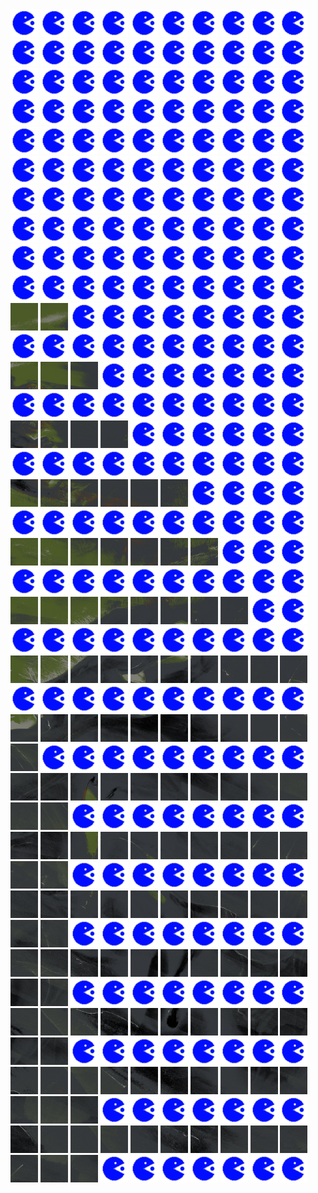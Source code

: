 <html>
<div>
<img src="https://github.com/HakkaTjakka/NL_TILE_MAP/blob/main/source.png" height="44" width="44">
<img src="https://github.com/HakkaTjakka/NL_TILE_MAP/blob/main/source.png" height="44" width="44">
<img src="https://github.com/HakkaTjakka/NL_TILE_MAP/blob/main/source.png" height="44" width="44">
<img src="https://github.com/HakkaTjakka/NL_TILE_MAP/blob/main/source.png" height="44" width="44">
<img src="https://github.com/HakkaTjakka/NL_TILE_MAP/blob/main/source.png" height="44" width="44">
<img src="https://github.com/HakkaTjakka/NL_TILE_MAP/blob/main/source.png" height="44" width="44">
<img src="https://github.com/HakkaTjakka/NL_TILE_MAP/blob/main/source.png" height="44" width="44">
<img src="https://github.com/HakkaTjakka/NL_TILE_MAP/blob/main/source.png" height="44" width="44">
<img src="https://github.com/HakkaTjakka/NL_TILE_MAP/blob/main/source.png" height="44" width="44">
<img src="https://github.com/HakkaTjakka/NL_TILE_MAP/blob/main/source.png" height="44" width="44">
<img src="https://github.com/HakkaTjakka/NL_TILE_MAP/blob/main/source.png" height="44" width="44">
<img src="https://github.com/HakkaTjakka/NL_TILE_MAP/blob/main/source.png" height="44" width="44">
<img src="https://github.com/HakkaTjakka/NL_TILE_MAP/blob/main/source.png" height="44" width="44">
<img src="https://github.com/HakkaTjakka/NL_TILE_MAP/blob/main/source.png" height="44" width="44">
<img src="https://github.com/HakkaTjakka/NL_TILE_MAP/blob/main/source.png" height="44" width="44">
<img src="https://github.com/HakkaTjakka/NL_TILE_MAP/blob/main/source.png" height="44" width="44">
<img src="https://github.com/HakkaTjakka/NL_TILE_MAP/blob/main/source.png" height="44" width="44">
<img src="https://github.com/HakkaTjakka/NL_TILE_MAP/blob/main/source.png" height="44" width="44">
<img src="https://github.com/HakkaTjakka/NL_TILE_MAP/blob/main/source.png" height="44" width="44">
<img src="https://github.com/HakkaTjakka/NL_TILE_MAP/blob/main/source.png" height="44" width="44">
<br>
<img src="https://github.com/HakkaTjakka/NL_TILE_MAP/blob/main/source.png" height="44" width="44">
<img src="https://github.com/HakkaTjakka/NL_TILE_MAP/blob/main/source.png" height="44" width="44">
<img src="https://github.com/HakkaTjakka/NL_TILE_MAP/blob/main/source.png" height="44" width="44">
<img src="https://github.com/HakkaTjakka/NL_TILE_MAP/blob/main/source.png" height="44" width="44">
<img src="https://github.com/HakkaTjakka/NL_TILE_MAP/blob/main/source.png" height="44" width="44">
<img src="https://github.com/HakkaTjakka/NL_TILE_MAP/blob/main/source.png" height="44" width="44">
<img src="https://github.com/HakkaTjakka/NL_TILE_MAP/blob/main/source.png" height="44" width="44">
<img src="https://github.com/HakkaTjakka/NL_TILE_MAP/blob/main/source.png" height="44" width="44">
<img src="https://github.com/HakkaTjakka/NL_TILE_MAP/blob/main/source.png" height="44" width="44">
<img src="https://github.com/HakkaTjakka/NL_TILE_MAP/blob/main/source.png" height="44" width="44">
<img src="https://github.com/HakkaTjakka/NL_TILE_MAP/blob/main/source.png" height="44" width="44">
<img src="https://github.com/HakkaTjakka/NL_TILE_MAP/blob/main/source.png" height="44" width="44">
<img src="https://github.com/HakkaTjakka/NL_TILE_MAP/blob/main/source.png" height="44" width="44">
<img src="https://github.com/HakkaTjakka/NL_TILE_MAP/blob/main/source.png" height="44" width="44">
<img src="https://github.com/HakkaTjakka/NL_TILE_MAP/blob/main/source.png" height="44" width="44">
<img src="https://github.com/HakkaTjakka/NL_TILE_MAP/blob/main/source.png" height="44" width="44">
<img src="https://github.com/HakkaTjakka/NL_TILE_MAP/blob/main/source.png" height="44" width="44">
<img src="https://github.com/HakkaTjakka/NL_TILE_MAP/blob/main/source.png" height="44" width="44">
<img src="https://github.com/HakkaTjakka/NL_TILE_MAP/blob/main/source.png" height="44" width="44">
<img src="https://github.com/HakkaTjakka/NL_TILE_MAP/blob/main/source.png" height="44" width="44">
<br>
<img src="https://github.com/HakkaTjakka/NL_TILE_MAP/blob/main/source.png" height="44" width="44">
<img src="https://github.com/HakkaTjakka/NL_TILE_MAP/blob/main/source.png" height="44" width="44">
<img src="https://github.com/HakkaTjakka/NL_TILE_MAP/blob/main/source.png" height="44" width="44">
<img src="https://github.com/HakkaTjakka/NL_TILE_MAP/blob/main/source.png" height="44" width="44">
<img src="https://github.com/HakkaTjakka/NL_TILE_MAP/blob/main/source.png" height="44" width="44">
<img src="https://github.com/HakkaTjakka/NL_TILE_MAP/blob/main/source.png" height="44" width="44">
<img src="https://github.com/HakkaTjakka/NL_TILE_MAP/blob/main/source.png" height="44" width="44">
<img src="https://github.com/HakkaTjakka/NL_TILE_MAP/blob/main/source.png" height="44" width="44">
<img src="https://github.com/HakkaTjakka/NL_TILE_MAP/blob/main/source.png" height="44" width="44">
<img src="https://github.com/HakkaTjakka/NL_TILE_MAP/blob/main/source.png" height="44" width="44">
<img src="https://github.com/HakkaTjakka/NL_TILE_MAP/blob/main/source.png" height="44" width="44">
<img src="https://github.com/HakkaTjakka/NL_TILE_MAP/blob/main/source.png" height="44" width="44">
<img src="https://github.com/HakkaTjakka/NL_TILE_MAP/blob/main/source.png" height="44" width="44">
<img src="https://github.com/HakkaTjakka/NL_TILE_MAP/blob/main/source.png" height="44" width="44">
<img src="https://github.com/HakkaTjakka/NL_TILE_MAP/blob/main/source.png" height="44" width="44">
<img src="https://github.com/HakkaTjakka/NL_TILE_MAP/blob/main/source.png" height="44" width="44">
<img src="https://github.com/HakkaTjakka/NL_TILE_MAP/blob/main/source.png" height="44" width="44">
<img src="https://github.com/HakkaTjakka/NL_TILE_MAP/blob/main/source.png" height="44" width="44">
<img src="https://github.com/HakkaTjakka/NL_TILE_MAP/blob/main/source.png" height="44" width="44">
<img src="https://github.com/HakkaTjakka/NL_TILE_MAP/blob/main/source.png" height="44" width="44">
<br>
<img src="https://github.com/HakkaTjakka/NL_TILE_MAP/blob/main/source.png" height="44" width="44">
<img src="https://github.com/HakkaTjakka/NL_TILE_MAP/blob/main/source.png" height="44" width="44">
<img src="https://github.com/HakkaTjakka/NL_TILE_MAP/blob/main/source.png" height="44" width="44">
<img src="https://github.com/HakkaTjakka/NL_TILE_MAP/blob/main/source.png" height="44" width="44">
<img src="https://github.com/HakkaTjakka/NL_TILE_MAP/blob/main/source.png" height="44" width="44">
<img src="https://github.com/HakkaTjakka/NL_TILE_MAP/blob/main/source.png" height="44" width="44">
<img src="https://github.com/HakkaTjakka/NL_TILE_MAP/blob/main/source.png" height="44" width="44">
<img src="https://github.com/HakkaTjakka/NL_TILE_MAP/blob/main/source.png" height="44" width="44">
<img src="https://github.com/HakkaTjakka/NL_TILE_MAP/blob/main/source.png" height="44" width="44">
<img src="https://github.com/HakkaTjakka/NL_TILE_MAP/blob/main/source.png" height="44" width="44">
<img src="https://github.com/HakkaTjakka/NL_TILE_MAP/blob/main/source.png" height="44" width="44">
<img src="https://github.com/HakkaTjakka/NL_TILE_MAP/blob/main/source.png" height="44" width="44">
<img src="https://github.com/HakkaTjakka/NL_TILE_MAP/blob/main/source.png" height="44" width="44">
<img src="https://github.com/HakkaTjakka/NL_TILE_MAP/blob/main/source.png" height="44" width="44">
<img src="https://github.com/HakkaTjakka/NL_TILE_MAP/blob/main/source.png" height="44" width="44">
<img src="https://github.com/HakkaTjakka/NL_TILE_MAP/blob/main/source.png" height="44" width="44">
<img src="https://github.com/HakkaTjakka/NL_TILE_MAP/blob/main/source.png" height="44" width="44">
<img src="https://github.com/HakkaTjakka/NL_TILE_MAP/blob/main/source.png" height="44" width="44">
<img src="https://github.com/HakkaTjakka/NL_TILE_MAP/blob/main/source.png" height="44" width="44">
<img src="https://github.com/HakkaTjakka/NL_TILE_MAP/blob/main/source.png" height="44" width="44">
<br>
<img src="https://github.com/HakkaTjakka/NL_TILE_MAP/blob/main/source.png" height="44" width="44">
<img src="https://github.com/HakkaTjakka/NL_TILE_MAP/blob/main/source.png" height="44" width="44">
<img src="https://github.com/HakkaTjakka/NL_TILE_MAP/blob/main/source.png" height="44" width="44">
<img src="https://github.com/HakkaTjakka/NL_TILE_MAP/blob/main/source.png" height="44" width="44">
<img src="https://github.com/HakkaTjakka/NL_TILE_MAP/blob/main/source.png" height="44" width="44">
<img src="https://github.com/HakkaTjakka/NL_TILE_MAP/blob/main/source.png" height="44" width="44">
<img src="https://github.com/HakkaTjakka/NL_TILE_MAP/blob/main/source.png" height="44" width="44">
<img src="https://github.com/HakkaTjakka/NL_TILE_MAP/blob/main/source.png" height="44" width="44">
<img src="https://github.com/HakkaTjakka/NL_TILE_MAP/blob/main/source.png" height="44" width="44">
<img src="https://github.com/HakkaTjakka/NL_TILE_MAP/blob/main/source.png" height="44" width="44">
<img src="https://github.com/HakkaTjakka/NL_TILE_MAP/blob/main/source.png" height="44" width="44">
<img src="https://github.com/HakkaTjakka/NL_TILE_MAP/blob/main/source.png" height="44" width="44">
<img src="https://github.com/HakkaTjakka/NL_TILE_MAP/blob/main/source.png" height="44" width="44">
<img src="https://github.com/HakkaTjakka/NL_TILE_MAP/blob/main/source.png" height="44" width="44">
<img src="https://github.com/HakkaTjakka/NL_TILE_MAP/blob/main/source.png" height="44" width="44">
<img src="https://github.com/HakkaTjakka/NL_TILE_MAP/blob/main/source.png" height="44" width="44">
<img src="https://github.com/HakkaTjakka/NL_TILE_MAP/blob/main/source.png" height="44" width="44">
<img src="https://github.com/HakkaTjakka/NL_TILE_MAP/blob/main/source.png" height="44" width="44">
<img src="https://github.com/HakkaTjakka/NL_TILE_MAP/blob/main/source.png" height="44" width="44">
<img src="https://github.com/HakkaTjakka/NL_TILE_MAP/blob/main/source.png" height="44" width="44">
<br>
<img src="https://github.com/HakkaTjakka/NL_TILE_MAP/blob/main/18/654/-1072/r.6540.-10715.png" height="44" width="44">
<img src="https://github.com/HakkaTjakka/NL_TILE_MAP/blob/main/18/654/-1072/r.6541.-10715.png" height="44" width="44">
<img src="https://github.com/HakkaTjakka/NL_TILE_MAP/blob/main/source.png" height="44" width="44">
<img src="https://github.com/HakkaTjakka/NL_TILE_MAP/blob/main/source.png" height="44" width="44">
<img src="https://github.com/HakkaTjakka/NL_TILE_MAP/blob/main/source.png" height="44" width="44">
<img src="https://github.com/HakkaTjakka/NL_TILE_MAP/blob/main/source.png" height="44" width="44">
<img src="https://github.com/HakkaTjakka/NL_TILE_MAP/blob/main/source.png" height="44" width="44">
<img src="https://github.com/HakkaTjakka/NL_TILE_MAP/blob/main/source.png" height="44" width="44">
<img src="https://github.com/HakkaTjakka/NL_TILE_MAP/blob/main/source.png" height="44" width="44">
<img src="https://github.com/HakkaTjakka/NL_TILE_MAP/blob/main/source.png" height="44" width="44">
<img src="https://github.com/HakkaTjakka/NL_TILE_MAP/blob/main/source.png" height="44" width="44">
<img src="https://github.com/HakkaTjakka/NL_TILE_MAP/blob/main/source.png" height="44" width="44">
<img src="https://github.com/HakkaTjakka/NL_TILE_MAP/blob/main/source.png" height="44" width="44">
<img src="https://github.com/HakkaTjakka/NL_TILE_MAP/blob/main/source.png" height="44" width="44">
<img src="https://github.com/HakkaTjakka/NL_TILE_MAP/blob/main/source.png" height="44" width="44">
<img src="https://github.com/HakkaTjakka/NL_TILE_MAP/blob/main/source.png" height="44" width="44">
<img src="https://github.com/HakkaTjakka/NL_TILE_MAP/blob/main/source.png" height="44" width="44">
<img src="https://github.com/HakkaTjakka/NL_TILE_MAP/blob/main/source.png" height="44" width="44">
<img src="https://github.com/HakkaTjakka/NL_TILE_MAP/blob/main/source.png" height="44" width="44">
<img src="https://github.com/HakkaTjakka/NL_TILE_MAP/blob/main/source.png" height="44" width="44">
<br>
<img src="https://github.com/HakkaTjakka/NL_TILE_MAP/blob/main/18/654/-1072/r.6540.-10714.png" height="44" width="44">
<img src="https://github.com/HakkaTjakka/NL_TILE_MAP/blob/main/18/654/-1072/r.6541.-10714.png" height="44" width="44">
<img src="https://github.com/HakkaTjakka/NL_TILE_MAP/blob/main/18/654/-1072/r.6542.-10714.png" height="44" width="44">
<img src="https://github.com/HakkaTjakka/NL_TILE_MAP/blob/main/source.png" height="44" width="44">
<img src="https://github.com/HakkaTjakka/NL_TILE_MAP/blob/main/source.png" height="44" width="44">
<img src="https://github.com/HakkaTjakka/NL_TILE_MAP/blob/main/source.png" height="44" width="44">
<img src="https://github.com/HakkaTjakka/NL_TILE_MAP/blob/main/source.png" height="44" width="44">
<img src="https://github.com/HakkaTjakka/NL_TILE_MAP/blob/main/source.png" height="44" width="44">
<img src="https://github.com/HakkaTjakka/NL_TILE_MAP/blob/main/source.png" height="44" width="44">
<img src="https://github.com/HakkaTjakka/NL_TILE_MAP/blob/main/source.png" height="44" width="44">
<img src="https://github.com/HakkaTjakka/NL_TILE_MAP/blob/main/source.png" height="44" width="44">
<img src="https://github.com/HakkaTjakka/NL_TILE_MAP/blob/main/source.png" height="44" width="44">
<img src="https://github.com/HakkaTjakka/NL_TILE_MAP/blob/main/source.png" height="44" width="44">
<img src="https://github.com/HakkaTjakka/NL_TILE_MAP/blob/main/source.png" height="44" width="44">
<img src="https://github.com/HakkaTjakka/NL_TILE_MAP/blob/main/source.png" height="44" width="44">
<img src="https://github.com/HakkaTjakka/NL_TILE_MAP/blob/main/source.png" height="44" width="44">
<img src="https://github.com/HakkaTjakka/NL_TILE_MAP/blob/main/source.png" height="44" width="44">
<img src="https://github.com/HakkaTjakka/NL_TILE_MAP/blob/main/source.png" height="44" width="44">
<img src="https://github.com/HakkaTjakka/NL_TILE_MAP/blob/main/source.png" height="44" width="44">
<img src="https://github.com/HakkaTjakka/NL_TILE_MAP/blob/main/source.png" height="44" width="44">
<br>
<img src="https://github.com/HakkaTjakka/NL_TILE_MAP/blob/main/18/654/-1072/r.6540.-10713.png" height="44" width="44">
<img src="https://github.com/HakkaTjakka/NL_TILE_MAP/blob/main/18/654/-1072/r.6541.-10713.png" height="44" width="44">
<img src="https://github.com/HakkaTjakka/NL_TILE_MAP/blob/main/18/654/-1072/r.6542.-10713.png" height="44" width="44">
<img src="https://github.com/HakkaTjakka/NL_TILE_MAP/blob/main/18/654/-1072/r.6543.-10713.png" height="44" width="44">
<img src="https://github.com/HakkaTjakka/NL_TILE_MAP/blob/main/source.png" height="44" width="44">
<img src="https://github.com/HakkaTjakka/NL_TILE_MAP/blob/main/source.png" height="44" width="44">
<img src="https://github.com/HakkaTjakka/NL_TILE_MAP/blob/main/source.png" height="44" width="44">
<img src="https://github.com/HakkaTjakka/NL_TILE_MAP/blob/main/source.png" height="44" width="44">
<img src="https://github.com/HakkaTjakka/NL_TILE_MAP/blob/main/source.png" height="44" width="44">
<img src="https://github.com/HakkaTjakka/NL_TILE_MAP/blob/main/source.png" height="44" width="44">
<img src="https://github.com/HakkaTjakka/NL_TILE_MAP/blob/main/source.png" height="44" width="44">
<img src="https://github.com/HakkaTjakka/NL_TILE_MAP/blob/main/source.png" height="44" width="44">
<img src="https://github.com/HakkaTjakka/NL_TILE_MAP/blob/main/source.png" height="44" width="44">
<img src="https://github.com/HakkaTjakka/NL_TILE_MAP/blob/main/source.png" height="44" width="44">
<img src="https://github.com/HakkaTjakka/NL_TILE_MAP/blob/main/source.png" height="44" width="44">
<img src="https://github.com/HakkaTjakka/NL_TILE_MAP/blob/main/source.png" height="44" width="44">
<img src="https://github.com/HakkaTjakka/NL_TILE_MAP/blob/main/source.png" height="44" width="44">
<img src="https://github.com/HakkaTjakka/NL_TILE_MAP/blob/main/source.png" height="44" width="44">
<img src="https://github.com/HakkaTjakka/NL_TILE_MAP/blob/main/source.png" height="44" width="44">
<img src="https://github.com/HakkaTjakka/NL_TILE_MAP/blob/main/source.png" height="44" width="44">
<br>
<img src="https://github.com/HakkaTjakka/NL_TILE_MAP/blob/main/18/654/-1072/r.6540.-10712.png" height="44" width="44">
<img src="https://github.com/HakkaTjakka/NL_TILE_MAP/blob/main/18/654/-1072/r.6541.-10712.png" height="44" width="44">
<img src="https://github.com/HakkaTjakka/NL_TILE_MAP/blob/main/18/654/-1072/r.6542.-10712.png" height="44" width="44">
<img src="https://github.com/HakkaTjakka/NL_TILE_MAP/blob/main/18/654/-1072/r.6543.-10712.png" height="44" width="44">
<img src="https://github.com/HakkaTjakka/NL_TILE_MAP/blob/main/18/654/-1072/r.6544.-10712.png" height="44" width="44">
<img src="https://github.com/HakkaTjakka/NL_TILE_MAP/blob/main/18/654/-1072/r.6545.-10712.png" height="44" width="44">
<img src="https://github.com/HakkaTjakka/NL_TILE_MAP/blob/main/source.png" height="44" width="44">
<img src="https://github.com/HakkaTjakka/NL_TILE_MAP/blob/main/source.png" height="44" width="44">
<img src="https://github.com/HakkaTjakka/NL_TILE_MAP/blob/main/source.png" height="44" width="44">
<img src="https://github.com/HakkaTjakka/NL_TILE_MAP/blob/main/source.png" height="44" width="44">
<img src="https://github.com/HakkaTjakka/NL_TILE_MAP/blob/main/source.png" height="44" width="44">
<img src="https://github.com/HakkaTjakka/NL_TILE_MAP/blob/main/source.png" height="44" width="44">
<img src="https://github.com/HakkaTjakka/NL_TILE_MAP/blob/main/source.png" height="44" width="44">
<img src="https://github.com/HakkaTjakka/NL_TILE_MAP/blob/main/source.png" height="44" width="44">
<img src="https://github.com/HakkaTjakka/NL_TILE_MAP/blob/main/source.png" height="44" width="44">
<img src="https://github.com/HakkaTjakka/NL_TILE_MAP/blob/main/source.png" height="44" width="44">
<img src="https://github.com/HakkaTjakka/NL_TILE_MAP/blob/main/source.png" height="44" width="44">
<img src="https://github.com/HakkaTjakka/NL_TILE_MAP/blob/main/source.png" height="44" width="44">
<img src="https://github.com/HakkaTjakka/NL_TILE_MAP/blob/main/source.png" height="44" width="44">
<img src="https://github.com/HakkaTjakka/NL_TILE_MAP/blob/main/source.png" height="44" width="44">
<br>
<img src="https://github.com/HakkaTjakka/NL_TILE_MAP/blob/main/18/654/-1072/r.6540.-10711.png" height="44" width="44">
<img src="https://github.com/HakkaTjakka/NL_TILE_MAP/blob/main/18/654/-1072/r.6541.-10711.png" height="44" width="44">
<img src="https://github.com/HakkaTjakka/NL_TILE_MAP/blob/main/18/654/-1072/r.6542.-10711.png" height="44" width="44">
<img src="https://github.com/HakkaTjakka/NL_TILE_MAP/blob/main/18/654/-1072/r.6543.-10711.png" height="44" width="44">
<img src="https://github.com/HakkaTjakka/NL_TILE_MAP/blob/main/18/654/-1072/r.6544.-10711.png" height="44" width="44">
<img src="https://github.com/HakkaTjakka/NL_TILE_MAP/blob/main/18/654/-1072/r.6545.-10711.png" height="44" width="44">
<img src="https://github.com/HakkaTjakka/NL_TILE_MAP/blob/main/18/654/-1072/r.6546.-10711.png" height="44" width="44">
<img src="https://github.com/HakkaTjakka/NL_TILE_MAP/blob/main/source.png" height="44" width="44">
<img src="https://github.com/HakkaTjakka/NL_TILE_MAP/blob/main/source.png" height="44" width="44">
<img src="https://github.com/HakkaTjakka/NL_TILE_MAP/blob/main/source.png" height="44" width="44">
<img src="https://github.com/HakkaTjakka/NL_TILE_MAP/blob/main/source.png" height="44" width="44">
<img src="https://github.com/HakkaTjakka/NL_TILE_MAP/blob/main/source.png" height="44" width="44">
<img src="https://github.com/HakkaTjakka/NL_TILE_MAP/blob/main/source.png" height="44" width="44">
<img src="https://github.com/HakkaTjakka/NL_TILE_MAP/blob/main/source.png" height="44" width="44">
<img src="https://github.com/HakkaTjakka/NL_TILE_MAP/blob/main/source.png" height="44" width="44">
<img src="https://github.com/HakkaTjakka/NL_TILE_MAP/blob/main/source.png" height="44" width="44">
<img src="https://github.com/HakkaTjakka/NL_TILE_MAP/blob/main/source.png" height="44" width="44">
<img src="https://github.com/HakkaTjakka/NL_TILE_MAP/blob/main/source.png" height="44" width="44">
<img src="https://github.com/HakkaTjakka/NL_TILE_MAP/blob/main/source.png" height="44" width="44">
<img src="https://github.com/HakkaTjakka/NL_TILE_MAP/blob/main/source.png" height="44" width="44">
<br>
<img src="https://github.com/HakkaTjakka/NL_TILE_MAP/blob/main/18/654/-1071/r.6540.-10710.png" height="44" width="44">
<img src="https://github.com/HakkaTjakka/NL_TILE_MAP/blob/main/18/654/-1071/r.6541.-10710.png" height="44" width="44">
<img src="https://github.com/HakkaTjakka/NL_TILE_MAP/blob/main/18/654/-1071/r.6542.-10710.png" height="44" width="44">
<img src="https://github.com/HakkaTjakka/NL_TILE_MAP/blob/main/18/654/-1071/r.6543.-10710.png" height="44" width="44">
<img src="https://github.com/HakkaTjakka/NL_TILE_MAP/blob/main/18/654/-1071/r.6544.-10710.png" height="44" width="44">
<img src="https://github.com/HakkaTjakka/NL_TILE_MAP/blob/main/18/654/-1071/r.6545.-10710.png" height="44" width="44">
<img src="https://github.com/HakkaTjakka/NL_TILE_MAP/blob/main/18/654/-1071/r.6546.-10710.png" height="44" width="44">
<img src="https://github.com/HakkaTjakka/NL_TILE_MAP/blob/main/18/654/-1071/r.6547.-10710.png" height="44" width="44">
<img src="https://github.com/HakkaTjakka/NL_TILE_MAP/blob/main/source.png" height="44" width="44">
<img src="https://github.com/HakkaTjakka/NL_TILE_MAP/blob/main/source.png" height="44" width="44">
<img src="https://github.com/HakkaTjakka/NL_TILE_MAP/blob/main/source.png" height="44" width="44">
<img src="https://github.com/HakkaTjakka/NL_TILE_MAP/blob/main/source.png" height="44" width="44">
<img src="https://github.com/HakkaTjakka/NL_TILE_MAP/blob/main/source.png" height="44" width="44">
<img src="https://github.com/HakkaTjakka/NL_TILE_MAP/blob/main/source.png" height="44" width="44">
<img src="https://github.com/HakkaTjakka/NL_TILE_MAP/blob/main/source.png" height="44" width="44">
<img src="https://github.com/HakkaTjakka/NL_TILE_MAP/blob/main/source.png" height="44" width="44">
<img src="https://github.com/HakkaTjakka/NL_TILE_MAP/blob/main/source.png" height="44" width="44">
<img src="https://github.com/HakkaTjakka/NL_TILE_MAP/blob/main/source.png" height="44" width="44">
<img src="https://github.com/HakkaTjakka/NL_TILE_MAP/blob/main/source.png" height="44" width="44">
<img src="https://github.com/HakkaTjakka/NL_TILE_MAP/blob/main/source.png" height="44" width="44">
<br>
<img src="https://github.com/HakkaTjakka/NL_TILE_MAP/blob/main/18/654/-1071/r.6540.-10709.png" height="44" width="44">
<img src="https://github.com/HakkaTjakka/NL_TILE_MAP/blob/main/18/654/-1071/r.6541.-10709.png" height="44" width="44">
<img src="https://github.com/HakkaTjakka/NL_TILE_MAP/blob/main/18/654/-1071/r.6542.-10709.png" height="44" width="44">
<img src="https://github.com/HakkaTjakka/NL_TILE_MAP/blob/main/18/654/-1071/r.6543.-10709.png" height="44" width="44">
<img src="https://github.com/HakkaTjakka/NL_TILE_MAP/blob/main/18/654/-1071/r.6544.-10709.png" height="44" width="44">
<img src="https://github.com/HakkaTjakka/NL_TILE_MAP/blob/main/18/654/-1071/r.6545.-10709.png" height="44" width="44">
<img src="https://github.com/HakkaTjakka/NL_TILE_MAP/blob/main/18/654/-1071/r.6546.-10709.png" height="44" width="44">
<img src="https://github.com/HakkaTjakka/NL_TILE_MAP/blob/main/18/654/-1071/r.6547.-10709.png" height="44" width="44">
<img src="https://github.com/HakkaTjakka/NL_TILE_MAP/blob/main/18/654/-1071/r.6548.-10709.png" height="44" width="44">
<img src="https://github.com/HakkaTjakka/NL_TILE_MAP/blob/main/18/654/-1071/r.6549.-10709.png" height="44" width="44">
<img src="https://github.com/HakkaTjakka/NL_TILE_MAP/blob/main/source.png" height="44" width="44">
<img src="https://github.com/HakkaTjakka/NL_TILE_MAP/blob/main/source.png" height="44" width="44">
<img src="https://github.com/HakkaTjakka/NL_TILE_MAP/blob/main/source.png" height="44" width="44">
<img src="https://github.com/HakkaTjakka/NL_TILE_MAP/blob/main/source.png" height="44" width="44">
<img src="https://github.com/HakkaTjakka/NL_TILE_MAP/blob/main/source.png" height="44" width="44">
<img src="https://github.com/HakkaTjakka/NL_TILE_MAP/blob/main/source.png" height="44" width="44">
<img src="https://github.com/HakkaTjakka/NL_TILE_MAP/blob/main/source.png" height="44" width="44">
<img src="https://github.com/HakkaTjakka/NL_TILE_MAP/blob/main/source.png" height="44" width="44">
<img src="https://github.com/HakkaTjakka/NL_TILE_MAP/blob/main/source.png" height="44" width="44">
<img src="https://github.com/HakkaTjakka/NL_TILE_MAP/blob/main/source.png" height="44" width="44">
<br>
<img src="https://github.com/HakkaTjakka/NL_TILE_MAP/blob/main/18/654/-1071/r.6540.-10708.png" height="44" width="44">
<img src="https://github.com/HakkaTjakka/NL_TILE_MAP/blob/main/18/654/-1071/r.6541.-10708.png" height="44" width="44">
<img src="https://github.com/HakkaTjakka/NL_TILE_MAP/blob/main/18/654/-1071/r.6542.-10708.png" height="44" width="44">
<img src="https://github.com/HakkaTjakka/NL_TILE_MAP/blob/main/18/654/-1071/r.6543.-10708.png" height="44" width="44">
<img src="https://github.com/HakkaTjakka/NL_TILE_MAP/blob/main/18/654/-1071/r.6544.-10708.png" height="44" width="44">
<img src="https://github.com/HakkaTjakka/NL_TILE_MAP/blob/main/18/654/-1071/r.6545.-10708.png" height="44" width="44">
<img src="https://github.com/HakkaTjakka/NL_TILE_MAP/blob/main/18/654/-1071/r.6546.-10708.png" height="44" width="44">
<img src="https://github.com/HakkaTjakka/NL_TILE_MAP/blob/main/18/654/-1071/r.6547.-10708.png" height="44" width="44">
<img src="https://github.com/HakkaTjakka/NL_TILE_MAP/blob/main/18/654/-1071/r.6548.-10708.png" height="44" width="44">
<img src="https://github.com/HakkaTjakka/NL_TILE_MAP/blob/main/18/654/-1071/r.6549.-10708.png" height="44" width="44">
<img src="https://github.com/HakkaTjakka/NL_TILE_MAP/blob/main/18/655/-1071/r.6550.-10708.png" height="44" width="44">
<img src="https://github.com/HakkaTjakka/NL_TILE_MAP/blob/main/source.png" height="44" width="44">
<img src="https://github.com/HakkaTjakka/NL_TILE_MAP/blob/main/source.png" height="44" width="44">
<img src="https://github.com/HakkaTjakka/NL_TILE_MAP/blob/main/source.png" height="44" width="44">
<img src="https://github.com/HakkaTjakka/NL_TILE_MAP/blob/main/source.png" height="44" width="44">
<img src="https://github.com/HakkaTjakka/NL_TILE_MAP/blob/main/source.png" height="44" width="44">
<img src="https://github.com/HakkaTjakka/NL_TILE_MAP/blob/main/source.png" height="44" width="44">
<img src="https://github.com/HakkaTjakka/NL_TILE_MAP/blob/main/source.png" height="44" width="44">
<img src="https://github.com/HakkaTjakka/NL_TILE_MAP/blob/main/source.png" height="44" width="44">
<img src="https://github.com/HakkaTjakka/NL_TILE_MAP/blob/main/source.png" height="44" width="44">
<br>
<img src="https://github.com/HakkaTjakka/NL_TILE_MAP/blob/main/18/654/-1071/r.6540.-10707.png" height="44" width="44">
<img src="https://github.com/HakkaTjakka/NL_TILE_MAP/blob/main/18/654/-1071/r.6541.-10707.png" height="44" width="44">
<img src="https://github.com/HakkaTjakka/NL_TILE_MAP/blob/main/18/654/-1071/r.6542.-10707.png" height="44" width="44">
<img src="https://github.com/HakkaTjakka/NL_TILE_MAP/blob/main/18/654/-1071/r.6543.-10707.png" height="44" width="44">
<img src="https://github.com/HakkaTjakka/NL_TILE_MAP/blob/main/18/654/-1071/r.6544.-10707.png" height="44" width="44">
<img src="https://github.com/HakkaTjakka/NL_TILE_MAP/blob/main/18/654/-1071/r.6545.-10707.png" height="44" width="44">
<img src="https://github.com/HakkaTjakka/NL_TILE_MAP/blob/main/18/654/-1071/r.6546.-10707.png" height="44" width="44">
<img src="https://github.com/HakkaTjakka/NL_TILE_MAP/blob/main/18/654/-1071/r.6547.-10707.png" height="44" width="44">
<img src="https://github.com/HakkaTjakka/NL_TILE_MAP/blob/main/18/654/-1071/r.6548.-10707.png" height="44" width="44">
<img src="https://github.com/HakkaTjakka/NL_TILE_MAP/blob/main/18/654/-1071/r.6549.-10707.png" height="44" width="44">
<img src="https://github.com/HakkaTjakka/NL_TILE_MAP/blob/main/18/655/-1071/r.6550.-10707.png" height="44" width="44">
<img src="https://github.com/HakkaTjakka/NL_TILE_MAP/blob/main/18/655/-1071/r.6551.-10707.png" height="44" width="44">
<img src="https://github.com/HakkaTjakka/NL_TILE_MAP/blob/main/source.png" height="44" width="44">
<img src="https://github.com/HakkaTjakka/NL_TILE_MAP/blob/main/source.png" height="44" width="44">
<img src="https://github.com/HakkaTjakka/NL_TILE_MAP/blob/main/source.png" height="44" width="44">
<img src="https://github.com/HakkaTjakka/NL_TILE_MAP/blob/main/source.png" height="44" width="44">
<img src="https://github.com/HakkaTjakka/NL_TILE_MAP/blob/main/source.png" height="44" width="44">
<img src="https://github.com/HakkaTjakka/NL_TILE_MAP/blob/main/source.png" height="44" width="44">
<img src="https://github.com/HakkaTjakka/NL_TILE_MAP/blob/main/source.png" height="44" width="44">
<img src="https://github.com/HakkaTjakka/NL_TILE_MAP/blob/main/source.png" height="44" width="44">
<br>
<img src="https://github.com/HakkaTjakka/NL_TILE_MAP/blob/main/18/654/-1071/r.6540.-10706.png" height="44" width="44">
<img src="https://github.com/HakkaTjakka/NL_TILE_MAP/blob/main/18/654/-1071/r.6541.-10706.png" height="44" width="44">
<img src="https://github.com/HakkaTjakka/NL_TILE_MAP/blob/main/18/654/-1071/r.6542.-10706.png" height="44" width="44">
<img src="https://github.com/HakkaTjakka/NL_TILE_MAP/blob/main/18/654/-1071/r.6543.-10706.png" height="44" width="44">
<img src="https://github.com/HakkaTjakka/NL_TILE_MAP/blob/main/18/654/-1071/r.6544.-10706.png" height="44" width="44">
<img src="https://github.com/HakkaTjakka/NL_TILE_MAP/blob/main/18/654/-1071/r.6545.-10706.png" height="44" width="44">
<img src="https://github.com/HakkaTjakka/NL_TILE_MAP/blob/main/18/654/-1071/r.6546.-10706.png" height="44" width="44">
<img src="https://github.com/HakkaTjakka/NL_TILE_MAP/blob/main/18/654/-1071/r.6547.-10706.png" height="44" width="44">
<img src="https://github.com/HakkaTjakka/NL_TILE_MAP/blob/main/18/654/-1071/r.6548.-10706.png" height="44" width="44">
<img src="https://github.com/HakkaTjakka/NL_TILE_MAP/blob/main/18/654/-1071/r.6549.-10706.png" height="44" width="44">
<img src="https://github.com/HakkaTjakka/NL_TILE_MAP/blob/main/18/655/-1071/r.6550.-10706.png" height="44" width="44">
<img src="https://github.com/HakkaTjakka/NL_TILE_MAP/blob/main/18/655/-1071/r.6551.-10706.png" height="44" width="44">
<img src="https://github.com/HakkaTjakka/NL_TILE_MAP/blob/main/source.png" height="44" width="44">
<img src="https://github.com/HakkaTjakka/NL_TILE_MAP/blob/main/source.png" height="44" width="44">
<img src="https://github.com/HakkaTjakka/NL_TILE_MAP/blob/main/source.png" height="44" width="44">
<img src="https://github.com/HakkaTjakka/NL_TILE_MAP/blob/main/source.png" height="44" width="44">
<img src="https://github.com/HakkaTjakka/NL_TILE_MAP/blob/main/source.png" height="44" width="44">
<img src="https://github.com/HakkaTjakka/NL_TILE_MAP/blob/main/source.png" height="44" width="44">
<img src="https://github.com/HakkaTjakka/NL_TILE_MAP/blob/main/source.png" height="44" width="44">
<img src="https://github.com/HakkaTjakka/NL_TILE_MAP/blob/main/source.png" height="44" width="44">
<br>
<img src="https://github.com/HakkaTjakka/NL_TILE_MAP/blob/main/18/654/-1071/r.6540.-10705.png" height="44" width="44">
<img src="https://github.com/HakkaTjakka/NL_TILE_MAP/blob/main/18/654/-1071/r.6541.-10705.png" height="44" width="44">
<img src="https://github.com/HakkaTjakka/NL_TILE_MAP/blob/main/18/654/-1071/r.6542.-10705.png" height="44" width="44">
<img src="https://github.com/HakkaTjakka/NL_TILE_MAP/blob/main/18/654/-1071/r.6543.-10705.png" height="44" width="44">
<img src="https://github.com/HakkaTjakka/NL_TILE_MAP/blob/main/18/654/-1071/r.6544.-10705.png" height="44" width="44">
<img src="https://github.com/HakkaTjakka/NL_TILE_MAP/blob/main/18/654/-1071/r.6545.-10705.png" height="44" width="44">
<img src="https://github.com/HakkaTjakka/NL_TILE_MAP/blob/main/18/654/-1071/r.6546.-10705.png" height="44" width="44">
<img src="https://github.com/HakkaTjakka/NL_TILE_MAP/blob/main/18/654/-1071/r.6547.-10705.png" height="44" width="44">
<img src="https://github.com/HakkaTjakka/NL_TILE_MAP/blob/main/18/654/-1071/r.6548.-10705.png" height="44" width="44">
<img src="https://github.com/HakkaTjakka/NL_TILE_MAP/blob/main/18/654/-1071/r.6549.-10705.png" height="44" width="44">
<img src="https://github.com/HakkaTjakka/NL_TILE_MAP/blob/main/18/655/-1071/r.6550.-10705.png" height="44" width="44">
<img src="https://github.com/HakkaTjakka/NL_TILE_MAP/blob/main/18/655/-1071/r.6551.-10705.png" height="44" width="44">
<img src="https://github.com/HakkaTjakka/NL_TILE_MAP/blob/main/source.png" height="44" width="44">
<img src="https://github.com/HakkaTjakka/NL_TILE_MAP/blob/main/source.png" height="44" width="44">
<img src="https://github.com/HakkaTjakka/NL_TILE_MAP/blob/main/source.png" height="44" width="44">
<img src="https://github.com/HakkaTjakka/NL_TILE_MAP/blob/main/source.png" height="44" width="44">
<img src="https://github.com/HakkaTjakka/NL_TILE_MAP/blob/main/source.png" height="44" width="44">
<img src="https://github.com/HakkaTjakka/NL_TILE_MAP/blob/main/source.png" height="44" width="44">
<img src="https://github.com/HakkaTjakka/NL_TILE_MAP/blob/main/source.png" height="44" width="44">
<img src="https://github.com/HakkaTjakka/NL_TILE_MAP/blob/main/source.png" height="44" width="44">
<br>
<img src="https://github.com/HakkaTjakka/NL_TILE_MAP/blob/main/18/654/-1071/r.6540.-10704.png" height="44" width="44">
<img src="https://github.com/HakkaTjakka/NL_TILE_MAP/blob/main/18/654/-1071/r.6541.-10704.png" height="44" width="44">
<img src="https://github.com/HakkaTjakka/NL_TILE_MAP/blob/main/18/654/-1071/r.6542.-10704.png" height="44" width="44">
<img src="https://github.com/HakkaTjakka/NL_TILE_MAP/blob/main/18/654/-1071/r.6543.-10704.png" height="44" width="44">
<img src="https://github.com/HakkaTjakka/NL_TILE_MAP/blob/main/18/654/-1071/r.6544.-10704.png" height="44" width="44">
<img src="https://github.com/HakkaTjakka/NL_TILE_MAP/blob/main/18/654/-1071/r.6545.-10704.png" height="44" width="44">
<img src="https://github.com/HakkaTjakka/NL_TILE_MAP/blob/main/18/654/-1071/r.6546.-10704.png" height="44" width="44">
<img src="https://github.com/HakkaTjakka/NL_TILE_MAP/blob/main/18/654/-1071/r.6547.-10704.png" height="44" width="44">
<img src="https://github.com/HakkaTjakka/NL_TILE_MAP/blob/main/18/654/-1071/r.6548.-10704.png" height="44" width="44">
<img src="https://github.com/HakkaTjakka/NL_TILE_MAP/blob/main/18/654/-1071/r.6549.-10704.png" height="44" width="44">
<img src="https://github.com/HakkaTjakka/NL_TILE_MAP/blob/main/18/655/-1071/r.6550.-10704.png" height="44" width="44">
<img src="https://github.com/HakkaTjakka/NL_TILE_MAP/blob/main/18/655/-1071/r.6551.-10704.png" height="44" width="44">
<img src="https://github.com/HakkaTjakka/NL_TILE_MAP/blob/main/source.png" height="44" width="44">
<img src="https://github.com/HakkaTjakka/NL_TILE_MAP/blob/main/source.png" height="44" width="44">
<img src="https://github.com/HakkaTjakka/NL_TILE_MAP/blob/main/source.png" height="44" width="44">
<img src="https://github.com/HakkaTjakka/NL_TILE_MAP/blob/main/source.png" height="44" width="44">
<img src="https://github.com/HakkaTjakka/NL_TILE_MAP/blob/main/source.png" height="44" width="44">
<img src="https://github.com/HakkaTjakka/NL_TILE_MAP/blob/main/source.png" height="44" width="44">
<img src="https://github.com/HakkaTjakka/NL_TILE_MAP/blob/main/source.png" height="44" width="44">
<img src="https://github.com/HakkaTjakka/NL_TILE_MAP/blob/main/source.png" height="44" width="44">
<br>
<img src="https://github.com/HakkaTjakka/NL_TILE_MAP/blob/main/18/654/-1071/r.6540.-10703.png" height="44" width="44">
<img src="https://github.com/HakkaTjakka/NL_TILE_MAP/blob/main/18/654/-1071/r.6541.-10703.png" height="44" width="44">
<img src="https://github.com/HakkaTjakka/NL_TILE_MAP/blob/main/18/654/-1071/r.6542.-10703.png" height="44" width="44">
<img src="https://github.com/HakkaTjakka/NL_TILE_MAP/blob/main/18/654/-1071/r.6543.-10703.png" height="44" width="44">
<img src="https://github.com/HakkaTjakka/NL_TILE_MAP/blob/main/18/654/-1071/r.6544.-10703.png" height="44" width="44">
<img src="https://github.com/HakkaTjakka/NL_TILE_MAP/blob/main/18/654/-1071/r.6545.-10703.png" height="44" width="44">
<img src="https://github.com/HakkaTjakka/NL_TILE_MAP/blob/main/18/654/-1071/r.6546.-10703.png" height="44" width="44">
<img src="https://github.com/HakkaTjakka/NL_TILE_MAP/blob/main/18/654/-1071/r.6547.-10703.png" height="44" width="44">
<img src="https://github.com/HakkaTjakka/NL_TILE_MAP/blob/main/18/654/-1071/r.6548.-10703.png" height="44" width="44">
<img src="https://github.com/HakkaTjakka/NL_TILE_MAP/blob/main/18/654/-1071/r.6549.-10703.png" height="44" width="44">
<img src="https://github.com/HakkaTjakka/NL_TILE_MAP/blob/main/18/655/-1071/r.6550.-10703.png" height="44" width="44">
<img src="https://github.com/HakkaTjakka/NL_TILE_MAP/blob/main/18/655/-1071/r.6551.-10703.png" height="44" width="44">
<img src="https://github.com/HakkaTjakka/NL_TILE_MAP/blob/main/source.png" height="44" width="44">
<img src="https://github.com/HakkaTjakka/NL_TILE_MAP/blob/main/source.png" height="44" width="44">
<img src="https://github.com/HakkaTjakka/NL_TILE_MAP/blob/main/source.png" height="44" width="44">
<img src="https://github.com/HakkaTjakka/NL_TILE_MAP/blob/main/source.png" height="44" width="44">
<img src="https://github.com/HakkaTjakka/NL_TILE_MAP/blob/main/source.png" height="44" width="44">
<img src="https://github.com/HakkaTjakka/NL_TILE_MAP/blob/main/source.png" height="44" width="44">
<img src="https://github.com/HakkaTjakka/NL_TILE_MAP/blob/main/source.png" height="44" width="44">
<img src="https://github.com/HakkaTjakka/NL_TILE_MAP/blob/main/source.png" height="44" width="44">
<br>
<img src="https://github.com/HakkaTjakka/NL_TILE_MAP/blob/main/18/654/-1071/r.6540.-10702.png" height="44" width="44">
<img src="https://github.com/HakkaTjakka/NL_TILE_MAP/blob/main/18/654/-1071/r.6541.-10702.png" height="44" width="44">
<img src="https://github.com/HakkaTjakka/NL_TILE_MAP/blob/main/18/654/-1071/r.6542.-10702.png" height="44" width="44">
<img src="https://github.com/HakkaTjakka/NL_TILE_MAP/blob/main/18/654/-1071/r.6543.-10702.png" height="44" width="44">
<img src="https://github.com/HakkaTjakka/NL_TILE_MAP/blob/main/18/654/-1071/r.6544.-10702.png" height="44" width="44">
<img src="https://github.com/HakkaTjakka/NL_TILE_MAP/blob/main/18/654/-1071/r.6545.-10702.png" height="44" width="44">
<img src="https://github.com/HakkaTjakka/NL_TILE_MAP/blob/main/18/654/-1071/r.6546.-10702.png" height="44" width="44">
<img src="https://github.com/HakkaTjakka/NL_TILE_MAP/blob/main/18/654/-1071/r.6547.-10702.png" height="44" width="44">
<img src="https://github.com/HakkaTjakka/NL_TILE_MAP/blob/main/18/654/-1071/r.6548.-10702.png" height="44" width="44">
<img src="https://github.com/HakkaTjakka/NL_TILE_MAP/blob/main/18/654/-1071/r.6549.-10702.png" height="44" width="44">
<img src="https://github.com/HakkaTjakka/NL_TILE_MAP/blob/main/18/655/-1071/r.6550.-10702.png" height="44" width="44">
<img src="https://github.com/HakkaTjakka/NL_TILE_MAP/blob/main/18/655/-1071/r.6551.-10702.png" height="44" width="44">
<img src="https://github.com/HakkaTjakka/NL_TILE_MAP/blob/main/18/655/-1071/r.6552.-10702.png" height="44" width="44">
<img src="https://github.com/HakkaTjakka/NL_TILE_MAP/blob/main/source.png" height="44" width="44">
<img src="https://github.com/HakkaTjakka/NL_TILE_MAP/blob/main/source.png" height="44" width="44">
<img src="https://github.com/HakkaTjakka/NL_TILE_MAP/blob/main/source.png" height="44" width="44">
<img src="https://github.com/HakkaTjakka/NL_TILE_MAP/blob/main/source.png" height="44" width="44">
<img src="https://github.com/HakkaTjakka/NL_TILE_MAP/blob/main/source.png" height="44" width="44">
<img src="https://github.com/HakkaTjakka/NL_TILE_MAP/blob/main/source.png" height="44" width="44">
<img src="https://github.com/HakkaTjakka/NL_TILE_MAP/blob/main/source.png" height="44" width="44">
<br>
<img src="https://github.com/HakkaTjakka/NL_TILE_MAP/blob/main/18/654/-1071/r.6540.-10701.png" height="44" width="44">
<img src="https://github.com/HakkaTjakka/NL_TILE_MAP/blob/main/18/654/-1071/r.6541.-10701.png" height="44" width="44">
<img src="https://github.com/HakkaTjakka/NL_TILE_MAP/blob/main/18/654/-1071/r.6542.-10701.png" height="44" width="44">
<img src="https://github.com/HakkaTjakka/NL_TILE_MAP/blob/main/18/654/-1071/r.6543.-10701.png" height="44" width="44">
<img src="https://github.com/HakkaTjakka/NL_TILE_MAP/blob/main/18/654/-1071/r.6544.-10701.png" height="44" width="44">
<img src="https://github.com/HakkaTjakka/NL_TILE_MAP/blob/main/18/654/-1071/r.6545.-10701.png" height="44" width="44">
<img src="https://github.com/HakkaTjakka/NL_TILE_MAP/blob/main/18/654/-1071/r.6546.-10701.png" height="44" width="44">
<img src="https://github.com/HakkaTjakka/NL_TILE_MAP/blob/main/18/654/-1071/r.6547.-10701.png" height="44" width="44">
<img src="https://github.com/HakkaTjakka/NL_TILE_MAP/blob/main/18/654/-1071/r.6548.-10701.png" height="44" width="44">
<img src="https://github.com/HakkaTjakka/NL_TILE_MAP/blob/main/18/654/-1071/r.6549.-10701.png" height="44" width="44">
<img src="https://github.com/HakkaTjakka/NL_TILE_MAP/blob/main/18/655/-1071/r.6550.-10701.png" height="44" width="44">
<img src="https://github.com/HakkaTjakka/NL_TILE_MAP/blob/main/18/655/-1071/r.6551.-10701.png" height="44" width="44">
<img src="https://github.com/HakkaTjakka/NL_TILE_MAP/blob/main/18/655/-1071/r.6552.-10701.png" height="44" width="44">
<img src="https://github.com/HakkaTjakka/NL_TILE_MAP/blob/main/source.png" height="44" width="44">
<img src="https://github.com/HakkaTjakka/NL_TILE_MAP/blob/main/source.png" height="44" width="44">
<img src="https://github.com/HakkaTjakka/NL_TILE_MAP/blob/main/source.png" height="44" width="44">
<img src="https://github.com/HakkaTjakka/NL_TILE_MAP/blob/main/source.png" height="44" width="44">
<img src="https://github.com/HakkaTjakka/NL_TILE_MAP/blob/main/source.png" height="44" width="44">
<img src="https://github.com/HakkaTjakka/NL_TILE_MAP/blob/main/source.png" height="44" width="44">
<img src="https://github.com/HakkaTjakka/NL_TILE_MAP/blob/main/source.png" height="44" width="44">
<br>
</div>
</html>
